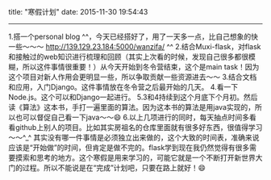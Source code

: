 title: "寒假计划"
date: 2015-11-30 19:54:43

---
1.搭一个personal blog
^^，今天已经搭好了，用了一天多一点，比自己想象的快一些～～～
http://139.129.23.184:5000/wanzifa/ ^^
2.结合Muxi-flask，对flask和接触过的web知识进行梳理和回顾（其实上次看的时候，发现自己很多都很模糊，所以这件事情很重要！）从今天开始到冬令营结束，这个是main
task！因为这个项目对新人作用会更明显一些，所以争取贡献一些资源进去～～
3.结合文档和应用，入门Django。这件事情放在冬令营之后最开始的几天。
4.看一下Node.js。这个可以和Django一起进行。
5.3和4持续到这个月底下个月初。然后读《算法》这本书，手打一遍里面的算法。因为这本书的算法是用java实现的，所以也可以督促自己看一下java～～😄
6.以上几项进行的同时，每天抽点时间多看看github上别人的项目。比如其实房祖名的仓库里面就有很多好东西，很值得学习～～^_^
其实没有哪一件事情是必须独立出来做的，这个大致的时间表，准确来说应该是“开始做”的时间，但肯定是做不完的。flask学到现在我仍然觉得有很多需要摸索和思考的地方。这个寒假是用来学习的，可能它就是一个不断打开新世界大门的过程。所以不能说是在“完成”计划吧，只要在路上就好！😄
